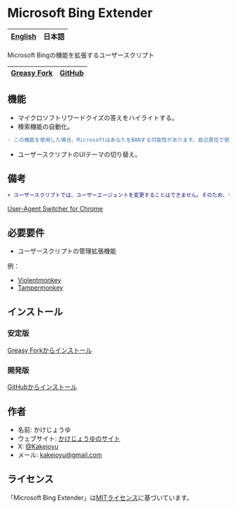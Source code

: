 # Microsoft Bing Extender

| [English](https://github.com/Kakejoyu/MicrosoftBingExtender/blob/main/README.md) | 日本語 |
|--|--|

Microsoft Bingの機能を拡張するユーザースクリプト

| [Greasy Fork](https://greasyfork.org/scripts/482804-microsoft-bing-extender) | [GitHub](https://github.com/Kakejoyu/MicrosoftBingExtender) |
|--|--|

## 機能

- マイクロソフトリワードクイズの答えをハイライトする。
- 検索機能の自動化。

```diff
- この機能を使用した場合、MicrosoftはあなたをBANする可能性があります。自己責任で使用してください。私は一切の責任を負いません。
```

- ユーザースクリプトのUIテーマの切り替え。

## 備考

```diff
+ ユーザースクリプトでは、ユーザーエージェントを変更することはできません。そのため、モバイル版でポイントを獲得するには、「User-Agent Switcher for Chrome」など、ユーザーエージェントを変更するブラウザ拡張機能をご利用ください。
```

[User-Agent Switcher for Chrome](https://chromewebstore.google.com/detail/user-agent-switcher-for-c/djflhoibgkdhkhhcedjiklpkjnoahfmg)

## 必要要件

- ユーザースクリプトの管理拡張機能

例：

- [Violentmonkey](https://violentmonkey.github.io)
- [Tampermonkey](https://www.tampermonkey.net/)

## インストール

### 安定版

[Greasy Forkからインストール](https://update.greasyfork.org/scripts/482804/Microsoft%20Bing%20Extender.user.js)

### 開発版

[GitHubからインストール](https://github.com/Kakejoyu/MicrosoftBingExtender/raw/main/Microsoft_Bing_Extender.user.js)

## 作者

- 名前: かけじょうゆ
- ウェブサイト: [かけじょうゆのサイト](http://kakejoyu.github.io/ja)
- X: [@Kakejoyu](https://twitter.com/Kakejoyu)
- メール: <kakejoyu@gmail.com>

## ライセンス

「Microsoft Bing Extender」は[MITライセンス](https://github.com/Kakejoyu/MicrosoftBingExtender/blob/main/LICENSE)に基づいています。
